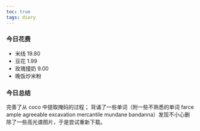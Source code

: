 ```yaml
---
toc: true
tags: diary
---
```

### 今日花费
- 米线 19.80
- 豆花 1.99
- 玫瑰撞奶 9.00
- 晚饭炒米粉 

### 今日总结
完善了从 coco 中提取掩码的过程；
背诵了一些单词（附一些不熟悉的单词 farce ample agreeable excavation mercantile mundane bandanna）发现不小心删除了一些高光谱图片，于是尝试重新下载。
